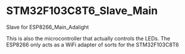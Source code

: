 # STM32F103C8T6_Slave_Main
 Slave for ESP8266_Main_Adalight

This is also the microcontroller that actually controls the LEDs. The ESP8266 only acts as a WiFi adapter of sorts for the STM32F103C8T6
